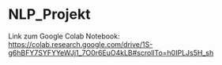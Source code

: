 # NLP_Projekt

Link zum Google Colab Notebook: https://colab.research.google.com/drive/1S-g6hBFY7SYFYYeWJj1_7O0r6EuO4kLB#scrollTo=h0IPLJs5H_sh
